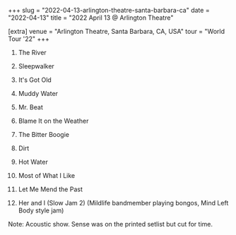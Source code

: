+++
slug = "2022-04-13-arlington-theatre-santa-barbara-ca"
date = "2022-04-13"
title = "2022 April 13 @ Arlington Theatre"

[extra]
venue = "Arlington Theatre, Santa Barbara, CA, USA"
tour = "World Tour '22"
+++


 1. The River

 2. Sleepwalker

 3. It's Got Old

 4. Muddy Water

 5. Mr. Beat

 6. Blame It on the Weather

 7. The Bitter Boogie

 8. Dirt

 9. Hot Water

10. Most of What I Like

11. Let Me Mend the Past

12. Her and I (Slow Jam 2)
    (Mildlife bandmember playing bongos, Mind Left Body style jam)


Note: Acoustic show. Sense was on the printed setlist but cut for time.
